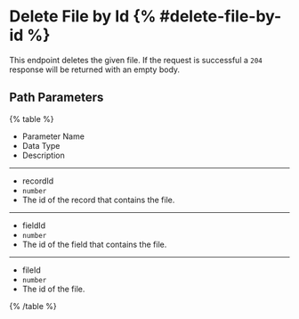 # Delete File by Id {% #delete-file-by-id %}

This endpoint deletes the given file. If the request is successful a `204` response will be returned with an empty body.

## Path Parameters

{% table %}

- Parameter Name
- Data Type
- Description

---

- recordId
- `number`
- The id of the record that contains the file.

---

- fieldId
- `number`
- The id of the field that contains the file.

---

- fileId
- `number`
- The id of the file.

{% /table %}
